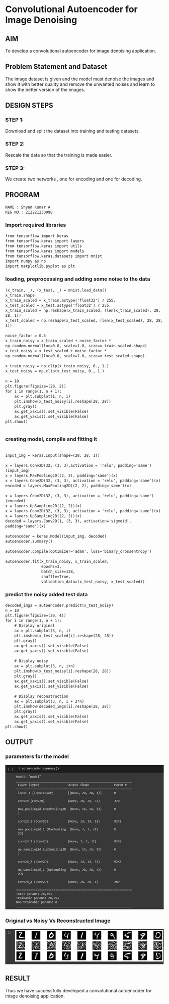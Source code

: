 # Convolutional Autoencoder for Image Denoising

## AIM

To develop a convolutional autoencoder for image denoising application.

## Problem Statement and Dataset

The image dataset is given and the model must denoise the images and show it with better quality and remove the unwanted noises and learn to show the better version of the images.


## DESIGN STEPS

### STEP 1:
Download and split the dataset into training and testing datasets.


### STEP 2:
Rescale the data so that the training is made easier.


### STEP 3:
We create two networks , one for encoding and one for decoding.


## PROGRAM
```
NAME : Shyam Kumar A
REG NO : 212221230098
```
### Import required libraries
```
from tensorflow import keras
from tensorflow.keras import layers
from tensorflow.keras import utils
from tensorflow.keras import models
from tensorflow.keras.datasets import mnist
import numpy as np
import matplotlib.pyplot as plt
```
### loading, preprocessing and adding some noise to the data
```
(x_train, _), (x_test, _) = mnist.load_data()
x_train.shape
x_train_scaled = x_train.astype('float32') / 255.
x_test_scaled = x_test.astype('float32') / 255.
x_train_scaled = np.reshape(x_train_scaled, (len(x_train_scaled), 28, 28, 1))
x_test_scaled = np.reshape(x_test_scaled, (len(x_test_scaled), 28, 28, 1))

noise_factor = 0.5
x_train_noisy = x_train_scaled + noise_factor * np.random.normal(loc=0.0, scale=1.0, size=x_train_scaled.shape) 
x_test_noisy = x_test_scaled + noise_factor * np.random.normal(loc=0.0, scale=1.0, size=x_test_scaled.shape) 

x_train_noisy = np.clip(x_train_noisy, 0., 1.)
x_test_noisy = np.clip(x_test_noisy, 0., 1.)

n = 10
plt.figure(figsize=(20, 2))
for i in range(1, n + 1):
    ax = plt.subplot(1, n, i)
    plt.imshow(x_test_noisy[i].reshape(28, 28))
    plt.gray()
    ax.get_xaxis().set_visible(False)
    ax.get_yaxis().set_visible(False)
plt.show()
     
```
### creating model, compile and fitting it
```

input_img = keras.Input(shape=(28, 28, 1))

x = layers.Conv2D(32, (3, 3),activation = 'relu', padding='same')(input_img)
x = layers.MaxPooling2D((2, 2), padding='same')(x)
x = layers.Conv2D(32, (3, 3), activation = 'relu', padding='same')(x)
encoded = layers.MaxPooling2D((2, 2), padding='same')(x)

x = layers.Conv2D(32, (3, 3), activation = 'relu', padding='same')(encoded)
x = layers.UpSampling2D((2, 2))(x)
x = layers.Conv2D(32, (3, 3), activation = 'relu', padding='same')(x)
x = layers.UpSampling2D((2, 2))(x)
decoded = layers.Conv2D(1, (3, 3), activation='sigmoid', padding='same')(x)

autoencoder = keras.Model(input_img, decoded)
autoencoder.summary()

autoencoder.compile(optimizer='adam', loss='binary_crossentropy')

autoencoder.fit(x_train_noisy, x_train_scaled,
                epochs=3,
                batch_size=128,
                shuffle=True,
                validation_data=(x_test_noisy, x_test_scaled))
```
### predict the noisy added test data
```
decoded_imgs = autoencoder.predict(x_test_noisy)
n = 10
plt.figure(figsize=(20, 4))
for i in range(1, n + 1):
    # Display original
    ax = plt.subplot(3, n, i)
    plt.imshow(x_test_scaled[i].reshape(28, 28))
    plt.gray()
    ax.get_xaxis().set_visible(False)
    ax.get_yaxis().set_visible(False)

    # Display noisy
    ax = plt.subplot(3, n, i+n)
    plt.imshow(x_test_noisy[i].reshape(28, 28))
    plt.gray()
    ax.get_xaxis().set_visible(False)
    ax.get_yaxis().set_visible(False)    

    # Display reconstruction
    ax = plt.subplot(3, n, i + 2*n)
    plt.imshow(decoded_imgs[i].reshape(28, 28))
    plt.gray()
    ax.get_xaxis().set_visible(False)
    ax.get_yaxis().set_visible(False)
plt.show()
```
## OUTPUT

### parameters for the model
![OP](dl1.png)

### Original vs Noisy Vs Reconstructed Image

![OP](dl2.png)



## RESULT
Thus we have successfully developed a convolutional autoencoder for image denoising application.
